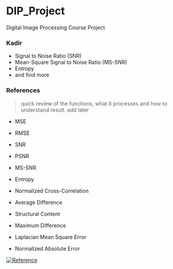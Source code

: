 # DIP_Project
Digital Image Processing Course Project

### Kadir
* Signal to Noise Ratio (SNR)
* Mean-Square Signal to Noise Ratio (MS-SNR)
* Entropy
* and find more

### References
> quick review of the functions, what it processes and how to understand result. add later

* MSE
* RMSE
* SNR
* PSNR
* MS-SNR
* Entropy

* Normalized Cross-Correlation
* Average Difference
* Structural Content
* Maximum Difference
* Laplacian Mean Square Error
* Normalized Absolute Error

[![Reference](testimg/Reference.PNG)](testimg/Reference.PNG)
